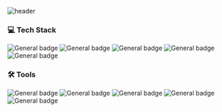![header](https://capsule-render.vercel.app/api?type=waving&color=67d0e0&animation=twinkling&height=200&section=header&text=🐠&fontSize=60)
  
### 💻 Tech Stack
![General badge](https://img.shields.io/badge/HTML5-E34F26?style=flat-square&logo=html5&logoColor=white)
![General badge](https://img.shields.io/badge/CSS3-1572B6?style=flat-square&logo=css3&logoColor=white)
![General badge](https://img.shields.io/badge/JavaScript-F7DF1E?style=flat-square&logo=javascript&logoColor=black)
![General badge](https://img.shields.io/badge/TypeScript-3178C6?style=flat-square&logo=TypeScript&logoColor=white)
![General badge](https://img.shields.io/badge/React-61DAFB?style=flat-square&logo=react&logoColor=black)

<!-- 
### ✏ studying
![General badge](https://img.shields.io/badge/Node-8BC500?style=flat-square&logo=node.js&logoColor=black)
![General badge](https://img.shields.io/badge/Spring-6EB33F?style=flat-square&logo=spring&logoColor=black)
![General badge](https://img.shields.io/badge/Oracle-C74634?style=flat-square&logo=oracle&logoColor=white)
![General badge](https://img.shields.io/badge/Python-3776AB?style=flat-square&logo=python&logoColor=white)
--->

### 🛠 Tools 
![General badge](https://img.shields.io/badge/intellij-000000?style=flat-square&logo=IntelliJ-idea&logoColor=white)
![General badge](https://img.shields.io/badge/vscode-007ACC?style=flat-square&logo=visual-studio-code&logoColor=white)
![General badge](https://img.shields.io/badge/visualstudio-5C2D91?style=flat-square&logo=visual-studio&logoColor=white)
![General badge](https://img.shields.io/badge/eclipse-2C2255?style=flat-square&logo=Eclipse-ide&logoColor=white)<br>
![General badge](https://img.shields.io/badge/sublimetext-FF9800?style=flat-square&logo=sublime-text&logoColor=white)
<br><br><br>
<!--
[![GitHub stats](https://github-readme-stats.vercel.app/api?username=hyewwonn)](https://github.com/hyewwonn/github-readme-stats)
[![Solved.ac Profile](http://mazassumnida.wtf/api/generate_badge?boj=hyewwonn)](https://solved.ac/hyewwonn)
-->
